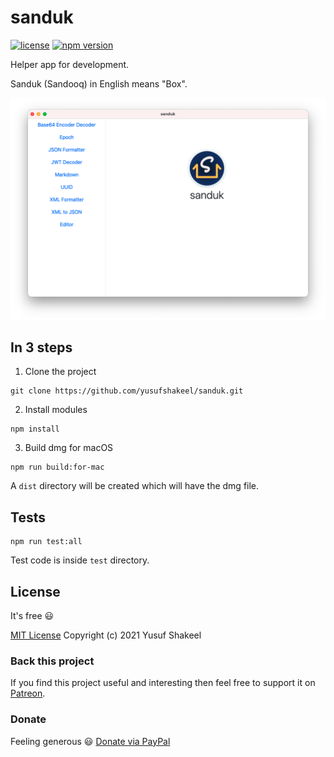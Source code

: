 # sanduk

[![license](https://img.shields.io/badge/license-MIT-blue.svg)](https://github.com/yusufshakeel/sanduk)
[![npm version](https://img.shields.io/badge/npm-0.15.1-blue.svg)](https://www.npmjs.com/package/sanduk)

Helper app for development.

Sanduk (Sandooq) in English means "Box".

![sanduk image - macOS](./resources/sanduk-macos-light-mode.png)

## In 3 steps

1. Clone the project

```
git clone https://github.com/yusufshakeel/sanduk.git
```

2. Install modules

```
npm install
```

3. Build dmg for macOS

```
npm run build:for-mac
```

A `dist` directory will be created which will have the dmg file.

## Tests

```
npm run test:all
```

Test code is inside `test` directory.

## License

It's free :smiley:

[MIT License](https://github.com/yusufshakeel/sanduk/blob/master/LICENSE) Copyright (c) 2021 Yusuf Shakeel

### Back this project

If you find this project useful and interesting then feel free to support it on [Patreon](https://www.patreon.com/yusufshakeel).

### Donate

Feeling generous :smiley: [Donate via PayPal](https://www.paypal.me/yusufshakeel)

